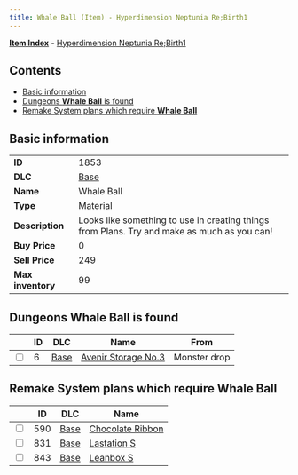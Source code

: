 ```yaml
---
title: Whale Ball (Item) - Hyperdimension Neptunia Re;Birth1
---
```


[**Item Index**](/neptunia/rb1/item/index.html) - [Hyperdimension Neptunia Re;Birth1](/neptunia/rb1)

## Contents

- [Basic information](#basic-information)
- [Dungeons **Whale Ball** is found](#dungeons-whale-ball-is-found)
- [Remake System plans which require **Whale Ball**](#remake-system-plans-which-require-whale-ball)
## Basic information

|   |   |
| -- | -- |
| **ID** | 1853 |
| **DLC** | [Base](/neptunia/rb1/dlc/1-base.html) |
| **Name** | Whale Ball |
| **Type** | Material |
| **Description** | Looks like something to use in creating things from Plans. Try and make as much as you can! |
| **Buy Price** | 0 |
| **Sell Price** | 249 |
| **Max inventory** | 99 |


## Dungeons **Whale Ball** is found

|    | ID | DLC | Name | From |
| -- | -- | --- | ---- | ---- |
| <input type="checkbox" id="rb1-dungeon-1-6" class="trackbox" /> | 6 | [Base](/neptunia/rb1/dlc/1-base.html) | [Avenir Storage No.3](/neptunia/rb1/dungeon/1-6-avenir-storage-no-3.html) | Monster drop |


## Remake System plans which require **Whale Ball**

|    | ID | DLC | Name |
| -- | -- | --- | ---- |
| <input type="checkbox" id="rb1-quest-1-590" class="trackbox" /> | 590 | [Base](/neptunia/rb1/dlc/1-base.html) | [Chocolate Ribbon](/neptunia/rb1/quest/1-590-chocolate-ribbon.html) |
| <input type="checkbox" id="rb1-quest-1-831" class="trackbox" /> | 831 | [Base](/neptunia/rb1/dlc/1-base.html) | [Lastation S](/neptunia/rb1/quest/1-831-lastation-s.html) |
| <input type="checkbox" id="rb1-quest-1-843" class="trackbox" /> | 843 | [Base](/neptunia/rb1/dlc/1-base.html) | [Leanbox S](/neptunia/rb1/quest/1-843-leanbox-s.html) |
